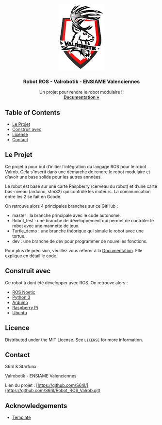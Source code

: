 
<!-- PROJECT LOGO -->
<br />
<p align="center">
  <a href="https://github.com/S6ril/Robot_ROS_Valrob/blob/master/images/logo_valrob.PNG">
    <img src="images/logo_valrob.png" alt="Logo" width="150" >
  </a>

  <h3 align="center">Robot ROS - Valrobotik - ENSIAME Valenciennes </h3>

  <p align="center">
    Un projet pour rendre le robot modulaire !!
    <br />
    <a href="https://s6ril.github.io/Robot_ROS_Valrob/"><strong>Documentation »</strong></a>
    <br />
  </p>
</p>


<!-- TABLE OF CONTENTS -->
## Table of Contents

* [Le Projet](#projet)
* [Construit avec](#construit)
* [License](#license)
* [Contact](#contact)



<!-- ABOUT THE PROJECT -->
## Le Projet

Ce projet a pour but d’initier l’intégration du langage ROS pour le robot Valrob. Cela s’inscrit dans une démarche de rendre le robot modulaire et d’avoir une base solide pour les autres annnées.

Le robot est basé sur une carte Raspberry (cerveau du robot) et d’une carte bas-niveau (arduino, stm32) qui contrôle les moteurs. La communication entre les 2 se fait en Gcode.

On retrouve alors 4 principales branches sur ce GitHub :
* master : la branche principale avec le code autonome.
* Robot_test : une branche de développement qui permet de contrôler le robot avec une mannette de jeux.
* Turtle_demo : une branche théorique qui simule le robot avec une tortue.
* dev : une branche de dév pour programmer de nouvelles fonctions.


Pour plus de précision, veuillez vous réferer à la [Documentation](https://s6ril.github.io/Robot_ROS_Valrob/). Elle explique en détail le code.

## Construit avec
Ce robot à dont été développer avec ROS. On retrouve alors :
* [ROS Noetic](https://www.ros.org/)
* [Python 3](https://www.python.org/)
* [Arduino](https://www.arduino.cc/)
* [Raspberry Pi](https://www.raspberrypi.org/)
* [Ubuntu](https://ubuntu.com/)


<!-- LICENSE -->
## Licence

Distributed under the MIT License. See `LICENSE` for more information.



<!-- CONTACT -->
## Contact

S6ril & Starfunx

Valrobotik - ENSIAME Valenciennes

Lien du projet : [https://github.com/S6ril/](https://github.com/S6ril/Robot_ROS_Valrob.git)



<!-- ACKNOWLEDGEMENTS -->
## Acknowledgements
* [Template](https://github.com/othneildrew/Best-README-Template)


